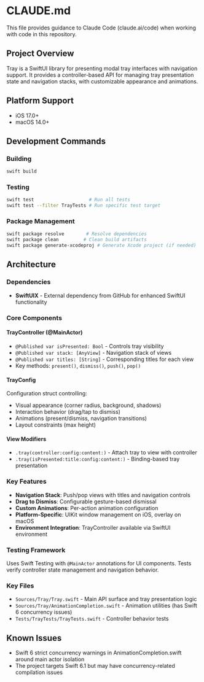 # CLAUDE.md

This file provides guidance to Claude Code (claude.ai/code) when working with code in this repository.

## Project Overview
Tray is a SwiftUI library for presenting modal tray interfaces with navigation support. It provides a controller-based API for managing tray presentation state and navigation stacks, with customizable appearance and animations.

## Platform Support
- iOS 17.0+
- macOS 14.0+

## Development Commands

### Building
```bash
swift build
```

### Testing
```bash
swift test                    # Run all tests
swift test --filter TrayTests # Run specific test target
```

### Package Management
```bash
swift package resolve        # Resolve dependencies
swift package clean         # Clean build artifacts
swift package generate-xcodeproj # Generate Xcode project (if needed)
```

## Architecture

### Dependencies
- **SwiftUIX** - External dependency from GitHub for enhanced SwiftUI functionality

### Core Components

#### TrayController (@MainActor)
- `@Published var isPresented: Bool` - Controls tray visibility
- `@Published var stack: [AnyView]` - Navigation stack of views
- `@Published var titles: [String]` - Corresponding titles for each view
- Key methods: `present()`, `dismiss()`, `push()`, `pop()`

#### TrayConfig
Configuration struct controlling:
- Visual appearance (corner radius, background, shadows)
- Interaction behavior (drag/tap to dismiss)
- Animations (present/dismiss, navigation transitions)
- Layout constraints (max height)

#### View Modifiers
- `.tray(controller:config:content:)` - Attach tray to view with controller
- `.tray(isPresented:title:config:content:)` - Binding-based tray presentation

### Key Features
- **Navigation Stack**: Push/pop views with titles and navigation controls
- **Drag to Dismiss**: Configurable gesture-based dismissal
- **Custom Animations**: Per-action animation configuration
- **Platform-Specific**: UIKit window management on iOS, overlay on macOS
- **Environment Integration**: TrayController available via SwiftUI environment

### Testing Framework
Uses Swift Testing with `@MainActor` annotations for UI components. Tests verify controller state management and navigation behavior.

### Key Files
- `Sources/Tray/Tray.swift` - Main API surface and tray presentation logic
- `Sources/Tray/AnimationCompletion.swift` - Animation utilities (has Swift 6 concurrency issues)
- `Tests/TrayTests/TrayTests.swift` - Controller behavior tests

## Known Issues
- Swift 6 strict concurrency warnings in AnimationCompletion.swift around main actor isolation
- The project targets Swift 6.1 but may have concurrency-related compilation issues